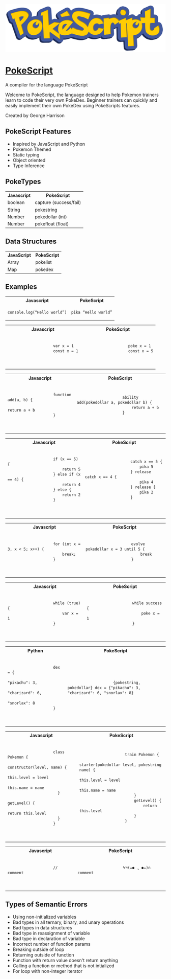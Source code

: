 ![logo](docs/logo.png)

# [PokeScript](https://georgeh02.github.io/PokeScript/)

A compiler for the language PokeScript

Welcome to PokeScript, the language designed to help Pokemon trainers learn to code their very own PokeDex. Beginner trainers can quickly and easily implement their own PokeDex using PokeScripts features.

Created by George Harrison

## PokeScript Features

- Inspired by JavaScript and Python
- Pokemon Themed
- Static typing
- Object oriented
- Type Inference

## PokeTypes

<table>
    <tr>
        <th>Javascript</th>
        <th>PokeScript</th>
    </tr>
    <tr>
        <td>boolean</td>
        <td>capture (success/fail)</td>
    </tr>
    <tr>
        <td>String</td>
        <td>pokestring</td>
    </tr>
    <tr>
        <td>Number</td>
        <td>pokedollar (int)</td>
    </tr>
    <tr>
        <td>Number</td>
        <td>pokefloat (float)</td>
    </tr>
</table>

## Data Structures

<table>
    <tr>
        <th>JavaScript</th>
       <th>PokeScript</th>
    </tr>
    <tr>
        <td>Array</td>
        <td>pokelist</td>
    </tr>
    <tr>
        <td>Map</td>
        <td>pokedex</td>
    </tr>
</table>

## Examples

<table>
    <tr>
        <th>Javascript</th>
        <th>PokeScript</th>
    </tr>
    <tr>
        <td>
            <pre><code>console.log(“Hello world”)</code></pre>
        </td>
        <td>
            <pre><code>pika “Hello world”</code></pre>
        </td>
    </tr>
</table>

<table>
    <tr>
        <th>Javascript</th>
        <th>PokeScript</th>
    </tr>
    <tr>
        <td>
            <pre>
                <code>
                    var x = 1
                    const x = 1
                </code>
            </pre>
        </td>
        <td>
            <pre>
                <code>
                    poke x = 1
                    const x = 5
                </code>
            </pre>
        </td>
    </tr>
</table>

<table>
    <tr>
        <th>Javascript</th>
        <th>PokeScript</th>
    </tr>
    <tr>
        <td>
            <pre>
                <code>
                    function add(a, b) {
                        return a + b
                    }
                </code>
            </pre>
        </td>
        <td>
            <pre>
                <code>
                    ability add(pokedollar a, pokedollar b) {
                        return a + b
                    }
                </code>
            </pre>
        </td>
    </tr>
</table>

<table>
    <tr>
        <th>Javascript</th>
        <th>PokeScript</th>
    </tr>
    <tr>
        <td>
            <pre>
                <code>
                    if (x == 5) {
                        return 5
                    } else if (x == 4) {
                        return 4
                    } else {
                        return 2
                    }
                </code>
            </pre>
        </td>
        <td>
            <pre>
                <code>
                    catch x == 5 {
                        pika 5
                    } release catch x == 4 {
                        pika 4
                    } release {
                        pika 2
                    }
                </code>
            </pre>
        </td>
    </tr>
</table>

<table>
    <tr>
        <th>Javascript</th>
        <th>PokeScript</th>
    </tr>
    <tr>
        <td>
            <pre>
                <code>
                    for (int x = 3, x < 5; x++) {
                        break;
                    }
                </code>
            </pre>
        </td>
        <td>
            <pre>
                <code>
                    evolve pokedollar x = 3 until 5 {
                        break
                    }
                </code>
            </pre>
        </td>
    </tr>
</table>

<table>
    <tr>
        <th>Javascript</th>
        <th>PokeScript</th>
    </tr>
    <tr>
        <td>
            <pre>
                <code>
                    while (true) {
                        var x = 1
                    }
                </code>
            </pre>
        </td>
        <td>
            <pre>
                <code>
                    while success {
                        poke x = 1
                    }
                </code>
            </pre>
        </td>
    </tr>
</table>

<table>
    <tr>
        <th>Python</th>
        <th>PokeScript</th>
    </tr>
    <tr>
        <td>
            <pre>
                <code>
                    dex = {
                      "pikachu": 3,
                      "charizard": 6,
                      "snorlax": 8
                    }
                </code>
            </pre>
        </td>
        <td>
            <pre>
                <code>
                    {pokestring, pokedollar} dex = {"pikachu": 3, "charizard": 6, "snorlax": 8}
                </code>
            </pre>
        </td>
    </tr>
</table>

<table>
    <tr>
        <th>Javascript</th>
        <th>PokeScript</th>
    </tr>
    <tr>
        <td>
            <pre>
                <code>
                    class Pokemon {
                      constructor(level, name) {
                        this.level = level
                        this.name = name
                      }
                      getLevel() {
                        return this.level
                      }
                    }
                </code>
            </pre>
        </td>
        <td>
            <pre>
                <code>
                    train Pokemon {
                        starter(pokedollar level, pokestring name) {
                            this.level = level
                            this.name = name
                        }
                        getLevel() {
                            return this.level
                        }
                    }
                </code>
            </pre>
        </td>
    </tr>
</table>

<table>
    <tr>
        <th>Javascript</th>
        <th>PokeScript</th>
    </tr>
    <tr>
        <td>
            <pre>
                <code>
                    // comment
                </code>
            </pre>
        </td>
        <td>
            <pre>
                <code>
                    ϞϞ(๑⚈ ․̫ ⚈๑)∩ comment
                </code>
            </pre>
        </td>
    </tr>
</table>

## Types of Semantic Errors

- Using non-initialized variables
- Bad types in all ternary, binary, and unary operations
- Bad types in data structures
- Bad type in reassignment of variable
- Bad type in declaration of variable
- Incorrect number of function params
- Breaking outside of loop
- Returning outside of function
- Function with return value doesn't return anything
- Calling a function or method that is not intialized
- For loop with non-integer iterator
